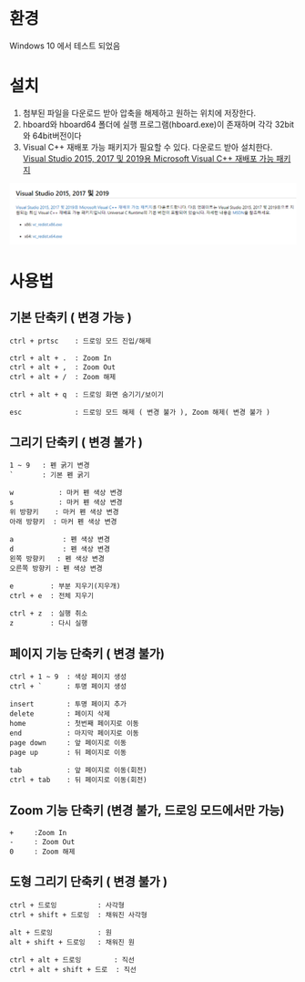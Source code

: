 # 환경 
Windows 10 에서 테스트 되었음

# 설치 
1. 첨부된 파일을 다운로드 받아 압축을 해제하고 원하는 위치에 저장한다.
2. hboard와 hboard64 폴더에 실행 프로그램(hboard.exe)이 존재하며 각각 32bit와 64bit버전이다 
3. Visual C++ 재배포 가능 패키지가 필요할 수 있다. 다운로드 받아 설치한다.   
[Visual Studio 2015, 2017 및 2019용 Microsoft Visual C++ 재배포 가능 패키지](https://support.microsoft.com/ko-kr/help/2977003/the-latest-supported-visual-c-downloads)

<img src="https://github.com/HWIA-EDU/HBOARD/blob/master/vc_redist.png"/>

# 사용법
## 기본 단축키 ( 변경 가능 )
```
ctrl + prtsc    : 드로잉 모드 진입/해제
```
```
ctrl + alt + .	: Zoom In  
ctrl + alt + ,	: Zoom Out
ctrl + alt + /	: Zoom 해제
```
```
ctrl + alt + q	: 드로잉 화면 숨기기/보이기
```
```
esc             : 드로잉 모드 해제 ( 변경 불가 ), Zoom 해제( 변경 불가 )
```
## 그리기 단축키 ( 변경 불가 )
```
1 ~ 9   : 펜 굵기 변경
`       : 기본 펜 굵기
```
```
w           : 마커 펜 색상 변경
s           : 마커 펜 색상 변경
위 방향키    : 마커 펜 색상 변경
아래 방향키  : 마커 펜 색상 변경
```
```
a            : 펜 색상 변경
d            : 펜 색상 변경 
왼쪽 방향키   : 펜 색상 변경
오른쪽 방향키 : 펜 색상 변경
```
```
e         : 부분 지우기(지우개)
ctrl + e  : 전체 지우기
```
```
ctrl + z  : 실행 취소 
z         : 다시 실행 
```
## 페이지 기능 단축키 ( 변경 불가)
```
ctrl + 1 ~ 9  : 색상 페이지 생성
ctrl + `      : 투명 페이지 생성
```
```
insert        : 투명 페이지 추가 
delete        : 페이지 삭제
home          : 첫번째 페이지로 이동
end           : 마지막 페이지로 이동
page down     : 앞 페이지로 이동 
page up       : 뒤 페이지로 이동 
```
```
tab           : 앞 페이지로 이동(회전)
ctrl + tab    : 뒤 페이지로 이동(회전)
```
## Zoom 기능 단축키 (변경 불가, 드로잉 모드에서만 가능)
```
+     :Zoom In 
-     : Zoom Out 
0     : Zoom 해제 
```
## 도형 그리기 단축키 ( 변경 불가 )
```
ctrl + 드로잉          : 사각형
ctrl + shift + 드로잉  : 채워진 사각형
```
```
alt + 드로잉           : 원
alt + shift + 드로잉   : 채워진 원
```
```
ctrl + alt + 드로잉        : 직선
ctrl + alt + shift + 드로  : 직선
```

